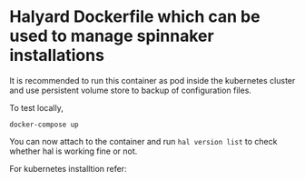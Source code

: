 # Halyard Dockerfile which can be used to manage spinnaker installations

It is recommended to run this container as pod inside the kubernetes cluster and use persistent volume store to backup of configuration files. 

To test locally, 

`docker-compose up`

You can now attach to the container and run `hal version list` to check whether hal is working fine or not. 

For kubernetes installtion refer: 